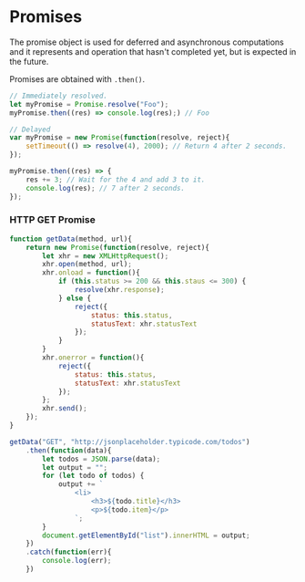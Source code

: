 # Promises
The promise object is used for deferred and asynchronous computations and it represents and operation that hasn't completed yet, but is expected in the future.  

Promises are obtained with `.then()`.

```javascript
// Immediately resolved.
let myPromise = Promise.resolve("Foo");
myPromise.then((res) => console.log(res);) // Foo

// Delayed
var myPromise = new Promise(function(resolve, reject){
    setTimeout(() => resolve(4), 2000); // Return 4 after 2 seconds.
});

myPromise.then((res) => {
    res += 3; // Wait for the 4 and add 3 to it.
    console.log(res); // 7 after 2 seconds.
});
```

### HTTP GET Promise
```javascript
function getData(method, url){
    return new Promise(function(resolve, reject){
        let xhr = new XMLHttpRequest();
        xhr.open(method, url);
        xhr.onload = function(){
            if (this.status >= 200 && this.staus <= 300) {
                resolve(xhr.response);
            } else {
                reject({
                    status: this.status,
                    statusText: xhr.statusText
                });
            }
        }
        xhr.onerror = function(){
            reject({
                status: this.status,
                statusText: xhr.statusText
            });
        };
        xhr.send();
    });
}

getData("GET", "http://jsonplaceholder.typicode.com/todos")
    .then(function(data){
        let todos = JSON.parse(data);
        let output = "";
        for (let todo of todos) {
            output += `
                <li>
                    <h3>${todo.title}</h3>
                    <p>${todo.item}</p>
                `;
        }
        document.getElementById("list").innerHTML = output;
    })
    .catch(function(err){
        console.log(err);
    })
```